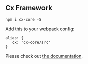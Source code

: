 Cx Framework
------------

```
npm i cx-core -S
```

Add this to your webpack config:

```
alias: {
   cx: 'cx-core/src'
}
```

Please check out [the documentation](https://cx.codaxy.com/docs/intro/getting-started).

